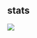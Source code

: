 ## stats
![](http://github-profile-summary-cards.vercel.app/api/cards/profile-details?username=tatsumiakahori&theme=solarized_dark)
